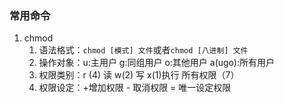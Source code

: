 ### 常用命令

1. chmod
   1. 语法格式：`chmod [模式] 文件`或者`chmod [八进制] 文件`
   2. 操作对象：u:主用户 g:同组用户 o:其他用户 a(ugo):所有用户
   3. 权限类别：r (4) 读  w(2) 写 x(1)执行  所有权限（7）
   4. 权限设定：+增加权限  - 取消权限  = 唯一设定权限
